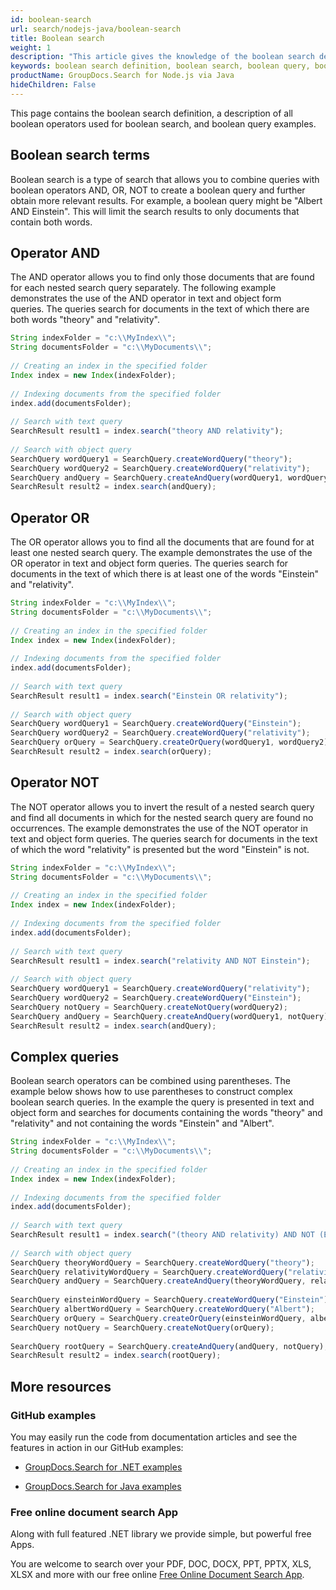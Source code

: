 ```yaml
---
id: boolean-search
url: search/nodejs-java/boolean-search
title: Boolean search
weight: 1
description: "This article gives the knowledge of the boolean search definition which includes all boolean operators used for boolean search, and boolean query examples using Java."
keywords: boolean search definition, boolean search, boolean query, boolean query examples 
productName: GroupDocs.Search for Node.js via Java
hideChildren: False
---
```

This page contains the boolean search definition, a description of all boolean operators used for boolean search, and boolean query examples.

## Boolean search terms

Boolean search is a type of search that allows you to combine queries with boolean operators AND, OR, NOT to create a boolean query and further obtain more relevant results. For example, a boolean query might be "Albert AND Einstein". This will limit the search results to only documents that contain both words.

## Operator AND

The AND operator allows you to find only those documents that are found for each nested search query separately. The following example demonstrates the use of the AND operator in text and object form queries. The queries search for documents in the text of which there are both words "theory" and "relativity".

```javascript
String indexFolder = "c:\\MyIndex\\";
String documentsFolder = "c:\\MyDocuments\\";
 
// Creating an index in the specified folder
Index index = new Index(indexFolder);
 
// Indexing documents from the specified folder
index.add(documentsFolder);
 
// Search with text query
SearchResult result1 = index.search("theory AND relativity");
 
// Search with object query
SearchQuery wordQuery1 = SearchQuery.createWordQuery("theory");
SearchQuery wordQuery2 = SearchQuery.createWordQuery("relativity");
SearchQuery andQuery = SearchQuery.createAndQuery(wordQuery1, wordQuery2);
SearchResult result2 = index.search(andQuery);
```

## Operator OR

The OR operator allows you to find all the documents that are found for at least one nested search query. The example demonstrates the use of the OR operator in text and object form queries. The queries search for documents in the text of which there is at least one of the words "Einstein" and "relativity".

```javascript
String indexFolder = "c:\\MyIndex\\";
String documentsFolder = "c:\\MyDocuments\\";
 
// Creating an index in the specified folder
Index index = new Index(indexFolder);
 
// Indexing documents from the specified folder
index.add(documentsFolder);
 
// Search with text query
SearchResult result1 = index.search("Einstein OR relativity");
 
// Search with object query
SearchQuery wordQuery1 = SearchQuery.createWordQuery("Einstein");
SearchQuery wordQuery2 = SearchQuery.createWordQuery("relativity");
SearchQuery orQuery = SearchQuery.createOrQuery(wordQuery1, wordQuery2);
SearchResult result2 = index.search(orQuery);
```

## Operator NOT

The NOT operator allows you to invert the result of a nested search query and find all documents in which for the nested search query are found no occurrences. The example demonstrates the use of the NOT operator in text and object form queries. The queries search for documents in the text of which the word "relativity" is presented but the word "Einstein" is not.

```javascript
String indexFolder = "c:\\MyIndex\\";
String documentsFolder = "c:\\MyDocuments\\";
 
// Creating an index in the specified folder
Index index = new Index(indexFolder);
 
// Indexing documents from the specified folder
index.add(documentsFolder);
 
// Search with text query
SearchResult result1 = index.search("relativity AND NOT Einstein");
 
// Search with object query
SearchQuery wordQuery1 = SearchQuery.createWordQuery("relativity");
SearchQuery wordQuery2 = SearchQuery.createWordQuery("Einstein");
SearchQuery notQuery = SearchQuery.createNotQuery(wordQuery2);
SearchQuery andQuery = SearchQuery.createAndQuery(wordQuery1, notQuery);
SearchResult result2 = index.search(andQuery);
```

## Complex queries

Boolean search operators can be combined using parentheses. The example below shows how to use parentheses to construct complex boolean search queries. In the example the query is presented in text and object form and searches for documents containing the words "theory" and "relativity" and not containing the words "Einstein" and "Albert".

```javascript
String indexFolder = "c:\\MyIndex\\";
String documentsFolder = "c:\\MyDocuments\\";
 
// Creating an index in the specified folder
Index index = new Index(indexFolder);
 
// Indexing documents from the specified folder
index.add(documentsFolder);
 
// Search with text query
SearchResult result1 = index.search("(theory AND relativity) AND NOT (Einstein OR Albert)");
 
// Search with object query
SearchQuery theoryWordQuery = SearchQuery.createWordQuery("theory");
SearchQuery relativityWordQuery = SearchQuery.createWordQuery("relativity");
SearchQuery andQuery = SearchQuery.createAndQuery(theoryWordQuery, relativityWordQuery);
 
SearchQuery einsteinWordQuery = SearchQuery.createWordQuery("Einstein");
SearchQuery albertWordQuery = SearchQuery.createWordQuery("Albert");
SearchQuery orQuery = SearchQuery.createOrQuery(einsteinWordQuery, albertWordQuery);
SearchQuery notQuery = SearchQuery.createNotQuery(orQuery);
 
SearchQuery rootQuery = SearchQuery.createAndQuery(andQuery, notQuery);
SearchResult result2 = index.search(rootQuery);
```

## More resources

### GitHub examples

You may easily run the code from documentation articles and see the features in action in our GitHub examples:

*   [GroupDocs.Search for .NET examples](https://github.com/groupdocs-search/GroupDocs.Search-for-.NET)
    
*   [GroupDocs.Search for Java examples](https://github.com/groupdocs-search/GroupDocs.Search-for-Java)
    

### Free online document search App

Along with full featured .NET library we provide simple, but powerful free Apps.

You are welcome to search over your PDF, DOC, DOCX, PPT, PPTX, XLS, XLSX and more with our free online [Free Online Document Search App](https://products.groupdocs.app/search).
